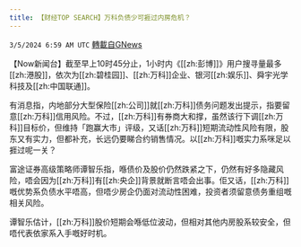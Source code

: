 ```yaml
---
title: 【财经TOP SEARCH】万科负债少可捱过内房危机？
---
```

`3/5/2024 6:59 AM UTC` [轉載自GNews](https://gnews.org/articles/2366145)

【Now新闻台】截至早上10时45分止，1小时内《[[zh:彭博]]》用户搜寻量最多[[zh:港股]]，依次为[[zh:碧桂园]]、[[zh:万科]]企业、银河[[zh:娱乐]]、舜宇光学科技及[[zh:中国联通]]。

有消息指，内地部分大型保险[[zh:公司]]就[[zh:万科]]债务问题发出提示，指要留意[[zh:万科]]信用风险。不过，[[zh:万科]]有券商大和撑，虽然该行下调[[zh:万科]]目标价，但维持「跑赢大市」评级，又话[[zh:万科]]短期流动性风险有限，股东又有实力，但都补充，长远仍要睇合约销售情况。以[[zh:万科]]嘅实力系咪足以捱过呢一关？

富途证券高级策略师谭智乐指，喺债价及股价仍然跌紧之下，仍然有好多隐藏风险，唔会因为[[zh:万科]]有[[zh:央企]]背景就断言唔会出事。佢又话，[[zh:万科]]嘅优势系负债水平唔高，但唔少房企仍面对流动性困难，投资者须留意债务重组嘅相关风险。

谭智乐估计，[[zh:万科]]股价短期会喺低位波动，但相对其他内房股系较安全，但唔代表依家系入手嘅好时机。
